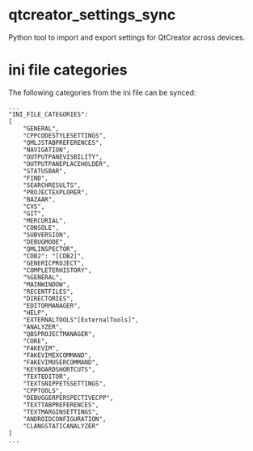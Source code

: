 # qtcreator_settings_sync
Python tool to import and export settings for QtCreator across devices.

# ini file categories
The following categories from the ini file can be synced:
```
...
"INI_FILE_CATEGORIES":
[
    "GENERAL",
    "CPPCODESTYLESETTINGS",
    "QMLJSTABPREFERENCES",
    "NAVIGATION",
    "OUTPUTPANEVISBILITY",
    "OUTPUTPANEPLACEHOLDER",
    "STATUSBAR",
    "FIND",
    "SEARCHRESULTS",
    "PROJECTEXPLORER",
    "BAZAAR",
    "CVS",
    "GIT",
    "MERCURIAL",
    "CONSOLE",
    "SUBVERSION",
    "DEBUGMODE",
    "QMLINSPECTOR",
    "CDB2": "[CDB2]",
    "GENERICPROJECT",
    "COMPLETERHISTORY",
    "%GENERAL",
    "MAINWINDOW",
    "RECENTFILES",
    "DIRECTORIES",
    "EDITORMANAGER",
    "HELP",
    "EXTERNALTOOLS"[ExternalTools]",
    "ANALYZER",
    "QBSPROJECTMANAGER",
    "CORE",
    "FAKEVIM",
    "FAKEVIMEXCOMMAND",
    "FAKEVIMUSERCOMMAND",
    "KEYBOARDSHORTCUTS",
    "TEXTEDITOR",
    "TEXTSNIPPETSSETTINGS",
    "CPPTOOLS",
    "DEBUGGERPERSPECTIVECPP",
    "TEXTTABPREFERENCES",
    "TEXTMARGINSETTINGS",
    "ANDROIDCONFIGURATION",
    "CLANGSTATICANALYZER"
]
...
```